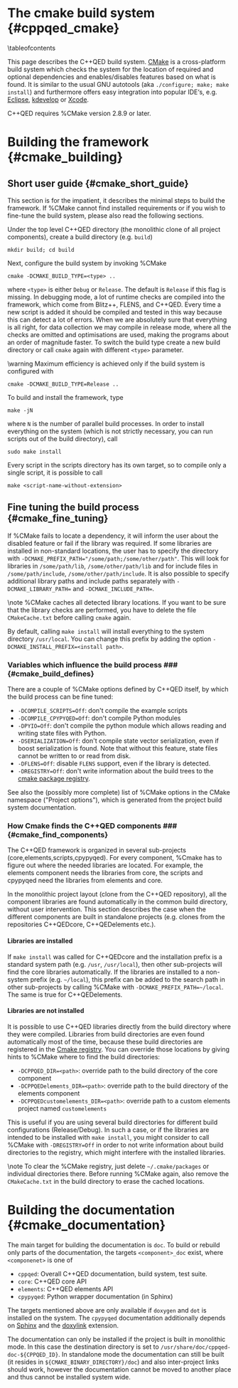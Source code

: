 The cmake build system {#cppqed_cmake}
======================
\tableofcontents

This page describes the C++QED build system. [CMake](http://www.cmake.org/) is a
cross-platform build system which checks the system for the location of required
and optional dependencies and enables/disables features based on what is found.
It is similar to the usual GNU autotools (aka `./configure; make; make install`)
and furthermore offers easy integration into popular IDE‘s, e.g.
[Eclipse](http://www.eclipse.org/),
[kdevelop](http://www.kdevelop.org/) or
[Xcode](http://developer.apple.com/xcode/).

C++QED requires %CMake version 2.8.9 or later.

Building the framework {#cmake_building}
======================

Short user guide {#cmake_short_guide}
----------------

This section is for the impatient, it describes the minimal steps to build the
framework. If %CMake cannot find installed requirements or if you wish to fine-tune
the build system, please also read the following sections.

Under the top level C++QED directory (the monolithic clone of all project components),
create a build directory (e.g. `build`)

    mkdir build; cd build

Next, configure the build system by invoking %CMake

    cmake -DCMAKE_BUILD_TYPE=<type> ..

where `<type>` is either `Debug` or `Release`. The default is `Release` if this
flag is missing. In debugging mode, a lot of runtime
checks are compiled into the framework, which come from Blitz++, FLENS, and
C++QED. Every time a new script is added it should be compiled and tested
in this way because this can detect a lot of errors. When we are absolutely
sure that everything is all right, for data collection we may compile in
release mode, where all the checks are omitted and optimisations are used,
making the programs about an order of magnitude faster. To switch the build type
create a new build directory or call `cmake` again with different `<type>`
parameter.

\warning
Maximum efficiency is achieved only if the build system is configured with

    cmake -DCMAKE_BUILD_TYPE=Release ..

To build and install the framework, type

    make -jN

where `N` is the number of parallel build processes. In order to install everything
on the system (which is not strictly necessary, you can run scripts out of the build
directory), call

    sudo make install

Every script in the scripts directory has its own target, so to compile only a single
script, it is possible to call

    make <script-name-without-extension>

Fine tuning the build process {#cmake_fine_tuning}
-----------------------------

If %CMake fails to locate a dependency, it will inform the user about the
disabled feature or fail if the library was required. If some libraries are
installed in non-standard locations, the user has to specify the directory with
`-DCMAKE_PREFIX_PATH="/some/path;/some/other/path"`. This will look for libraries
in `/some/path/lib`, `/some/other/path/lib` and for include files in
`/some/path/include`, `/some/other/path/include`. It is also possible to specify
additional library paths and include paths separately with `-DCMAKE_LIBRARY_PATH=`
and `-DCMAKE_INCLUDE_PATH=`.

\note
%CMake caches all detected library locations. If you want to be sure that the library
checks are performed, you have to delete the file `CMakeCache.txt` before calling `cmake` again.

By default, calling `make install` will install everything to the system directory
`/usr/local`. You can change this prefix by adding the option `-DCMAKE_INSTALL_PREFIX=<install path>`.

### Variables which influence the build process ### {#cmake_build_defines}

There are a couple of %CMake options defined by C++QED itself, by which the build
process can be fine tuned:

* `-DCOMPILE_SCRIPTS=Off`: don't compile the example scripts
* `-DCOMPILE_CPYPYQED=Off`: don't compile Python modules
* `-DPYIO=Off`: don't compile the python module which allows reading and writing state files with Python.
* `-DSERIALIZATION=Off`: don't compile state vector serialization, even if boost serialization is found.
Note that without this feature, state files cannot be written to or read from disk.
* `-DFLENS=Off`: disable `FLENS` support, even if the library is detected.
* `-DREGISTRY=Off`: don't write information about the build trees to the
[cmake package registry][cmake-registry].

See also the (possibly more complete) list of %CMake options in the CMake namespace ("Project options"), which is generated from the project
build system documentation.

### How Cmake finds the C++QED components ### {#cmake_find_components}

The C++QED framework is organized in several sub-projects (core,elements,scripts,cpypyqed). For every component,
%Cmake has to figure out where the needed libraries are located. For example, the elements component needs
the libraries from core, the scripts and cpypyqed need the libraries from elements and core.

In the monolithic project layout (clone from the C++QED repository), all the component libraries are found
automatically in the common build directory, without user intervention. This section describes the case
when the different components are built in standalone projects (e.g. clones
from the repositories C++QEDcore, C++QEDelements etc.).

#### Libraries are installed ####

If `make install` was called for C++QEDcore and the installation prefix is a standard system path
(e.g. `/usr`, `/usr/local`), then other sub-projects will find the core libraries automatically. If the libraries
are installed to a non-system prefix (e.g. `~/local`), this prefix can be added to the search path in
other sub-projects by calling %CMake with `-DCMAKE_PREFIX_PATH=~/local`. The same is true for C++QEDelements.

#### Libraries are not installed ####

It is possible to use C++QED libraries directly from the build directory where they were compiled. Libraries from
build directories are even found automatically most of the time, because these build directories are registered
in the [Cmake registry][cmake-registry]. You can override those locations by giving hints to %CMake where to
find the build directories:

* `-DCPPQED_DIR=<path>`: override path to the build directory of the core component
* `-DCPPQEDelements_DIR=<path>`: override path to the build directory of the elements component
* `-DCPPQEDcustomelements_DIR=<path>`: override path to a custom elements project named `customelements`

This is useful if you are using several build directories for different build configurations (Release/Debug).
In such a case, or if the libraries are intended to be installed with `make install`, you might consider to
call %CMake with `-DREGISTRY=Off` in order to not write information about build directories to the registry,
which might interfere with the installed libraries.

\note
To clear the %CMake registry, just delete `~/.cmake/packages` or individual directories there. Before running
%CMake again, also remove the `CMakeCache.txt` in the build directory to erase the cached locations.

Building the documentation {#cmake_documentation}
==========================

The main target for building the documentation is `doc`. To build or rebuild only parts of the documentation,
the targets `<component>_doc` exist, where `<componenet>` is one of

- `cppqed`: Overall C++QED documentation, build system, test suite.
- `core`: C++QED core API
- `elements`: C++QED elements API
- `cpypyqed`: Python wrapper documentation (in Sphinx)

The targets mentioned above are only available if `doxygen` and `dot` is installed on the system. The
`cpypyqed` documentation additionally depends on [Sphinx](http://sphinx-doc.org/) and the
[doxylink](https://pypi.python.org/pypi/sphinxcontrib-doxylink) extension.

The documentation can only be installed if the project is built in monolithic mode. In this case the
destination directory is set to `/usr/share/doc/cppqed-doc-${CPPQED_ID}`. In standalone mode the documentation
can still be built (it resides in `${CMAKE_BINARY_DIRECTORY}/doc`) and also inter-project links should work,
however the documentation cannot be moved to another place and thus cannot be installed system wide.

[cmake-registry]: http://www.cmake.org/Wiki/CMake/Tutorials/Package_Registry